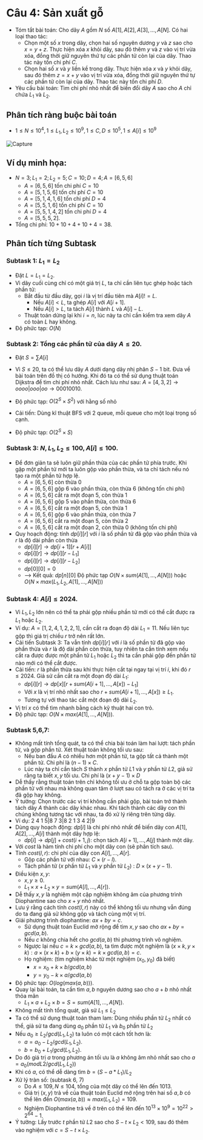 # Câu 4: Sản xuất gỗ
- Tóm tắt bài toán: Cho dãy $A$ gồm $N$ số $A[1], A[2], A[3], …, A[N]$. Có hai loại thao tác:
   - Chọn một số $x$ trong dãy, chọn hai số nguyên dương $y$ và $z$ sao cho $x = y + z$. Thực hiện xóa $x$ khỏi dãy, sau đó thêm $y$ và $z$ vào vị trí vừa xóa, đồng thời giữ nguyên thứ tự các phần tử còn lại của dãy. Thao tác này tốn chi phí $C$.
   - Chọn hai số $x$ và $y$ liền kề trong dãy. Thực hiện xóa $x$ và $y$ khỏi dãy, sau đó thêm $z = x + y$ vào vị trí vừa xóa, đồng thời giữ nguyên thứ tự các phần tử còn lại của dãy. Thao tác này tốn chi phí $D$.
- Yêu cầu bài toán: Tìm chi phí nhỏ nhất để biến đổi dãy $A$ sao cho $A$ chỉ chứa $L_{1}$ và $L_{2}$. 
## Phân tích ràng buộc bài toán
- $1 \le N \le {10^4},1 \le L_{1},L_{2} \le {10^9},1 \le C,D \le {10^5},1 \le A\left[ i \right] \le {10^9}$

![Capture](https://github.com/MustardLawyer1995/HSGQG-2024/assets/156400720/7f1c64ac-ff8c-4bea-8be2-d2b513aa194d)

## Ví dụ minh họa: 
- $N = 3; L_{1} = 2; L_{2} = 5; C = 10; D = 4; A = [6, 5, 6]$
   - $A = [6, 5, 6]$ tốn chi phí $C = 10$
   - $A = [5, 1, 5, 6]$ tốn chi phí $C = 10$
   - $A = [5, 1, 4, 1, 6]$ tốn chi phí $D = 4$
   - $A = [5, 5, 1, 6]$ tốn chi phí $C = 10$
   - $A = [5, 5, 1, 4, 2]$ tốn chi phí $D = 4$
   - $A = [5, 5, 5, 2]$.
- Tổng chi phí: $10 + 10 + 4 + 10 + 4 = 38$.
## Phân tích từng Subtask 
### Subtask 1: $L_{1}=L_{2}$
- Đặt $L = L_{1} = L_{2}$. 
- Vì dãy cuối cùng chỉ có một giá trị $L$, ta chỉ cần liên tục ghép hoặc tách phần tử:
   - Bắt đầu từ đầu dãy, gọi $i$ là vị trí đầu tiên mà $A[i] != L$. 
        - Nếu $A[i] < L$, ta ghép $A[i]$ với $A[i + 1]$.
        - Nếu $A[i] > L$, ta tách $A[i]$ thành $L$ và $A[i] - L$.
   - Thuật toán dừng lại khi $i = n$, lúc này ta chỉ cần kiểm tra xem dãy $A$ có toàn $L$ hay không.
- Độ phức tạp: $O(N)$
### Subtask 2: Tổng các phần tử của dãy $A ≤ 20$.
- Đặt $S = \sum A[i]$
- Vì $S ≤ 20$, ta có thể lưu dãy $A$ dưới dạng dãy nhị phân $S - 1$ bit. Đưa về bài toán trên đồ thị có hướng. Khi đó ta có thể sử dụng thuật toán Dijkstra để tìm chi phí nhỏ nhất. Cách lưu như sau: $A = [4, 3, 2] → o o o o|o o o|o o →  00010010$.
- Độ phức tạp: $O(2^{S} × S^2)$ với hằng số nhỏ

- Cải tiến: Dùng kĩ thuật BFS với 2 queue, mỗi queue cho một loại trọng số cạnh.
- Độ phức tạp: $O(2^{S} × S)$
### Subtask 3: $N,L_{1},L_{2} ≤ 100,A[i]≤ 100$.
- Để đơn giản ta sẽ luôn giữ phần thừa của các phần tử phía trước. Khi gặp một phần tử mới ta luôn gộp vào phần thừa, và ta chỉ tách nếu nó tạo ra một phần tử hợp lệ. 
   - $A = [6, 5, 6]$ còn thừa 0
   - $A = [6, 5, 6]$ gộp 6 vào phần thừa, còn thừa 6 (không tốn chi phí)
   - $A = [6, 5, 6]$ cắt ra một đoạn 5, còn thừa 1
   - $A = [6, 5, 6]$ gộp 5 vào phần thừa, còn thừa 6
   - $A = [6, 5, 6]$ cắt ra một đoạn 5, còn thừa 1
   - $A = [6, 5, 6]$ gộp 6 vào phần thừa, còn thừa 7
   - $A = [6, 5, 6]$ cắt ra một đoạn 5, còn thừa 2
   - $A = [6, 5, 6]$ cắt ra một đoạn 2, còn thừa 0 (không tốn chi phí)
- Quy hoạch động: tính $dp[i][r]$ với $i$ là số phần tử đã gộp vào phần thừa và $r$ là độ dài phần còn thừa
   - $dp[i][r] → dp[i + 1][r + A[i]]$
   - $dp[i][r] → dp[i][r - L_{1}]$
   - $dp[i][r] → dp[i][r - L_{2}]$
   - $dp[0][0] = 0$
   - --> Kết quả: $dp[n][0]$
Độ phức tạp $O(N × sum(A[1], …, A[N]))$ hoặc $O(N × max(L_{1}, L_{2}, A[1], …, A[N]))$
### Subtask 4: $A[i]≤ 2024$.
- Vì $L_{1}, L_{2}$ lớn nên có thể ta phải gộp nhiều phần tử mới có thể cắt được ra $L_{1}$ hoặc $L_{2}$. 
- Ví dụ: $A = [1, 2, 4, 1, 2, 2, 1]$, cần cắt ra đoạn độ dài $L_{1} = 11$. Nếu liên tục gộp thì giá trị chiều $r$ trở nên rất lớn.  
- Cải tiến Subtask 3: Ta vẫn tính $dp[i][r]$ với $i$ là số phần tử đã gộp vào phần thừa và $r$ là độ dài phần còn thừa, tuy nhiên ta cần tính xem nếu cắt ra được được một phần tử $L_{1}$ hoặc $L_{2}$ thì ta cần phải gộp đến phần tử nào mới có thể cắt được.
- Cải tiến: $r$ là phần thừa sau khi thực hiện cắt tại ngay tại vị trí $i$, khi đó $r ≤ 2024$. Giả sử cần cắt ra một đoạn độ dài $L_{1}$:
   - $dp[i][r] → dp[x][r + sum(A[i + 1],..., A[x]) - L_{1}]$ 
   - Với $x$ là vị trí nhỏ nhất sao cho $r + sum(A[i + 1],..., A[x]) ≥ L_{1}$.
   - Tương tự với thao tác cắt một đoạn độ dài $L_{2}$.
- Vị trí $x$ có thể tìm nhanh bằng cách kỹ thuật hai con trỏ.
- Độ phức tạp: $O(N × max(A[1], …, A[N]))$.
### Subtask 5,6,7:
- Không mất tính tổng quát, ta có thể chia bài toán làm hai lượt: tách phần tử, và gộp phần tử. Xét thuật toán không tối ưu sau: 
   - Nếu ban đầu $A$ có nhiều hơn một phần tử, ta gộp tất cả thành một phần tử. Chi phí là $(n - 1) \times C$. 
   - Lúc này ta chỉ cần tách $S$ thành $x$ phần tử $L1$ và $y$ phần tử $L2$, giả sử rằng ta biết $x, y$ tối ưu. Chi phí là $(x + y - 1) \times D$
- Dễ thấy rằng thuật toán trên chỉ không tối ưu ở chỗ ta gộp toàn bộ các phần tử với nhau mà không quan tâm ở lượt sau có tách ra ở các vị trí ta đã gộp hay không. 
- Ý tưởng: Chọn trước các vị trí không cần phải gộp, bài toán trở thành tách dãy $A$ thành các dãy khác nhau. Khi tách thành các dãy con thì chúng không tương tác với nhau, ta đó xử lý riêng trên từng dãy.
- Ví dụ: 2 4 1 5|8 7 3|8 2 1 3 4 2|9
- Dùng quy hoạch động: $dp[i]$ là chi phí nhỏ nhất để biến dãy con $A[1],A[2],...,A[i]$ thành một dãy hợp lệ:
   - $dp[i] → dp[j] + cost(i + 1, j)$: chọn tách $A[i + 1],...,A[j]$ thành một dãy.
- Với $cost$ là hàm tính chi phí cho một dãy con (sẽ phân tích sau).
- Tính $cost(l, r)$: chi phí của dãy con $A[l],...,A[r]$.
   - Gộp các phần tử với nhau: $C \times (r - l)$.
   - Tách phần tử ($x$ phần tử $L_{1}$ và $y$ phần tử $L_{2}$) : $D \times (x + y - 1)$.
- Điều kiện $x, y$: 
   - $x, y ≥ 0$.
   - $L_{1} \times x + L_{2} \times y = sum(A[l],…, A[r])$.
- Dễ thấy $x, y$ là nghiệm một cặp nghiệm không âm của phương trình Diophantine sao cho $x + y$ nhỏ nhất.
- Lưu ý rằng cách tính $cost(l, r)$ này có thể không tối ưu nhưng vẫn đúng do ta đang giả sử không gộp và tách cùng một vị trí.
- Giải phương trình diophantine: $ax + by = c$.
   - Sử dụng thuật toán Euclid mở rộng để tìm $x, y$ sao cho $ax + by = gcd(a, b)$.
   - Nếu $c$ không chia hết cho $gcd(a, b)$ thì phương trình vô nghiệm.
   - Ngược lại nếu $c = k \times gcd(a, b)$, ta tìm được một nghiệm là $(x \times k, y \times k): a \times (x \times k) + b \times (y \times k) = k \times gcd(a,b) = c$.   
   - Họ nghiệm: (tìm nghiệm khác từ một nghiệm $(x_{0}, y_{0})$ đã biết)
       - $x = x_0 + k \times b / gcd(a, b)$
       - $y = y_0 -  k \times a / gcd(a, b)$
- Độ phức tạp: $O(log(max(a, b)))$.
- Quay lại bài toán, ta cần tìm $a, b$ nguyên dương sao cho $a + b$ nhỏ nhất thỏa mãn
    - $L_{1} \times a + L_{2} \times b = S = sum(A[1],...,A[N])$.
- Không mất tính tổng quát, giả sử $L_{1} ≤ L_{2}$
- Ta có thể sử dụng thuật toán tham lam: Dùng nhiều phần tử $L_{2}$ nhất có thể, giả sử ta đang dùng $a_{0}$ phần tử $L_{1}$ và $b_{0}$ phần tử $L_{2}$
- Nếu $a_{0} ≥ L_{2} / gcd(L_{1}, L_{2})$ ta luôn có một cách tốt hơn là:
    - $a = a_{0} - L_{2} / gcd(L_{1}, L_{2})$.
    - $b = b_{0} + L_{1} / gcd(L_{1}, L_{2})$.
- Do đó giá trị $a$ trong phương án tối ưu là $a$ không âm nhỏ nhất sao cho $a = a_{0} (mod L2/gcd(L_{1}, L_{2}))$
- Khi có $a$, có thể dễ dàng tìm $b = (S - a*L_{1}) / L_{2}$ 
- Xử lý tràn số: (subtask 6, 7) 
    - Do $A ≤ 109, N ≤ 104$, tổng của một dãy có thể lên đến 1013. 
    - Giá trị $(x, y)$ trả về của thuật toán Euclid mở rộng trên hai số $a, b$ có thể lên đến $O(max(a, b)) ≈ max(L_{1}, L_{2}) = 109$.
    - Nghiệm Diophantine trả về ở trên có thể lên đến $10^{13} × 10^{9}= 10^{22} > 2^{64} - 1$.
- Ý tưởng: Lấy trước $t$ phần tử $L2$ sao cho $S - t \times L_{2} < 109$, sau đó thêm vào nghiệm với $c = S - t \times L_{2}$.











